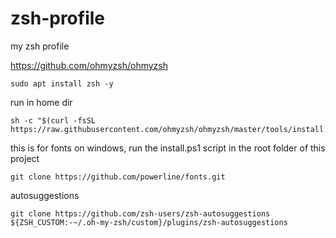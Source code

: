 # zsh-profile
my zsh profile

https://github.com/ohmyzsh/ohmyzsh

```
sudo apt install zsh -y
```

run in home dir
```
sh -c "$(curl -fsSL https://raw.githubusercontent.com/ohmyzsh/ohmyzsh/master/tools/install.sh)"
```

this is for fonts on windows, run the install.ps1 script in the root folder of this project
```
git clone https://github.com/powerline/fonts.git
```

autosuggestions
```
git clone https://github.com/zsh-users/zsh-autosuggestions ${ZSH_CUSTOM:-~/.oh-my-zsh/custom}/plugins/zsh-autosuggestions
```
